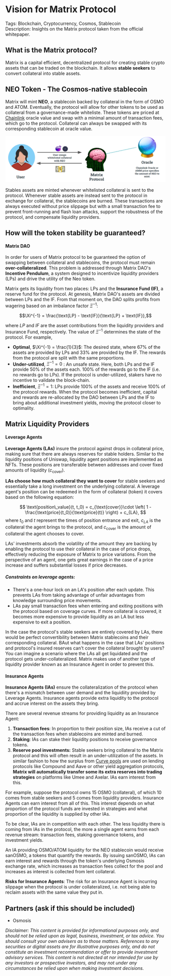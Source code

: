 # Vision for Matrix Protocol

Tags: Blockchain, Cryptocurrency, Cosmos, Stablecoin  
Description: Insights on the Matrix protocol taken from the official whitepaper.

## What is the Matrix protocol?

Matrix is a capital efficient, decentralized protocol for creating stable crypto assets that can be traded on the blockchain. It allows **stable seekers** to convert collateral into stable assets.

## NEO Token - The Cosmos-native stablecoin

Matrix will mint **NEO**, a stablecoin backed by collateral in the form of OSMO and ATOM. Eventually, the protocol will allow for other tokens to be used as collateral from a governance-made whiteliste. These tokens are priced at [Chainlink](https://chain.link/) oracle value and swap with a minimal amount of transaction fees, which go to the protocol. Collateral can always be swapped with its corresponding stablecoin at oracle value.

<img src="img/user-oracle-matrix.png">

Stables assets are minted whenever whitelisted collateral is sent to the protocol. Whenever stable assets are instead sent to the protocol in exchange for collateral, the stablecoins are burned. These transactions are always executed without price slippage but with a small transaction fee to prevent front-running and flash loan attacks, support the robustness of the protocol, and compensate liquidity providers.

## How will the token stability be guaranteed? 

#### Matrix DAO

In order for users of Matrix protocol to be guaranteed the option of swapping between collateral and stablecoins, the protocol must remain **over-collateralized**. This problem is addressed through Matrix DAO's **Incentive Pendulum**, a system designed to incentivize liquidity providers (LPs) and drive the utility of the Neo token. 

Matrix gets its liquidity from two places: LPs and the **Insurance Fund (IF)**, a reserve fund for the protocol. At genesis, Matrix DAO's assets are divided between LPs and the IF. From that moment on, the DAO splits profits from wagering based on an imbalance factor $\Xi^{-1}$:

$$\Xi^{-1} = \frac{\text{LP} - \text{IF}}{\text{LP} + \text{IF}},$$

where $LP$ and $IF$ are the asset contributions from the liquidity providers and Insurance Fund, respectively. The value of $\Xi^{-1}$ determines the state of the protocol. For example, 
- **Optimal**, $\Xi^{-1} = \frac{1}{3}$: The desired state, where 67% of the assets are provided by LPs and 33% are provided by the IF. The rewards from the protocol are split with the same proportions.
- **Under-utilized**, $\Xi^{-1}=0$ : An unsafe state. Here, both LPs and the IF provide 50% of the assets each. 100% of the rewards go to the IF (i.e. no rewards go to LPs). If the protocol is under-utilized, stakers have no incentive to validate the block-chain.
- **Inefficient**, $\Xi^{-1}=1$: LPs provide 100% of the assets and receive 100% of the protocol rewards. When the protocol becomes inefficient, capital and rewards are re-allocated by the DAO between LPs and the IF to bring about additional investment yields, moving the protocol closer to optimality.

## Matrix Liquidity Providers

#### Leverage Agents

**Leverage Agents (LAs)** insure the protocol against drops in collateral price, making sure that there are always reserves for stable holders. Similar to the liquidity positions of Uniswap, liquidity agent positions are implemented as NFTs. These positions are transferable between addresses and cover fixed amounts of liquidity ($c_{\text{cover}}$).

**LAs choose how much collateral they want to cover** for stable seekers and essentially take a long investment on the underlying collateral. A leverage agent's position can be redeemed in the form of collateral (token) it covers based on the following equation:

$$
\text{position\_value}(t, t_0) = c_{\text{cover}}\cdot \left( 1 - \frac{\text{price}(t_0)}{\text{price}(t)}  \right) + c_{LA},
$$
where $t_0$ and $t$ represent the times of position entrance and exit, $c_{LA}$ is the collateral the agent brings to the protocol, and $c_{\text{cover}}$ is the amount of collateral the agent chooses to cover.

LAs' investments absorb the volatility of the amount they are backing by enabling the protocol to use their collateral in the case of price drops, effectively reducing the exposure of Matrix to price variations. From the perspective of an agent, one gets great earnings in the case of a price increase and suffers substantial losses if price decreases.

##### Constraints on leverage agents:

- There's a one-hour lock on an LA's position after each update. This prevents LAs from taking advantage of unfair advantages from knowledge surrounding price movements.
- LAs pay small transaction fees when entering and exiting positions with the protocol based on coverage curves. If more collateral is covered, it becomes more expensive to provide liquidity as an LA but less expensive to exit a position.

In the case the protocol's stable seekers are entirely covered by LAs, there would be perfect convertibility between Matrix stablecoins and their corresponding collateral. BAut what happens in the case that LAs' positions and protocol's insured reserves can't cover the collateral brought by users? You can imagine a scenario where the LAs all get liquidated and the protocol gets under-collateralized. Matrix makes use of another type of liquidity provider known as an Insurance Agent in order to prevent this.

#### Insurance Agents

**Insurance Agents (IAs)** ensure the collateralization of the protocol when there's a mismatch between user demand and the liquidiity provided by Leverage Agents. Insurance agents provide extra liquidity to the protocol and accrue interest on the assets they bring. 

There are several revenue streams for providing liquidity as an Insurance Agent:
1. **Transaction fees**: In proportion to their position size, IAs receive a cut of the transaction fees when stablecoins are minted and burned.
2. **Staking**: IAs can stake their liquidity positions to receive governance tokens.
3. **Reserve pool investments:** Stable seekers bring collateral to the Matrix protocol and this will often result in an under-utilization of the assets. In similar fashion to how the surplus from [Curve pools](https://resources.curve.fi/base-features/understanding-curve) are used on lending protocols like Compound and Aave or other yield aggregation protocols, **Matrix will automatically transfer some its extra reserves into trading strategies** on platforms like Umee and Axelar. IAs earn interest from this. 

For example, suppose the protocol owns 15 OSMO (collateral), of which 10 comes from stable seekers and 5 comes from liquidity providers. Insurance Agents can earn interest from all of this. This interest depends on what proportion of the protocol funds are invested in strategies and what proportion of the liquidity is supplied by other IAs.

To be clear, IAs are in competition with each other. The less liquidity there is coming from IAs in the protocol, the more a single agent earns from each revenue stream: transaction fees, staking governance tokens, and investment yields.

An IA providing OSMO/ATOM liquidity for the NEO stablecoin would receive sanOSMO, a tokens that quantify the rewards. By issuing sanOSMO, IAs can earn interest and rewards through the token's underlying Osmosis exchange rate, which increases as transaction fees collect for the pool and increases as interest is collected from lent collateral.

**Risks for Insurance Agents**: The risk for an Insurance Agent is incurring slippage when the protocol is under collateralized, i.e. not being able to reclaim assets with the same value they put in.  




<!--  -->

## Partners (ask if this should be included)
- Osmosis

*Disclaimer: This content is provided for informational purposes only, and should not be relied upon as legal, business, investment, or tax advice. You should consult your own advisers as to those matters. References to any securities or digital assets are for illustrative purposes only, and do not constitute an investment recommendation or offer to provide investment advisory services. This content is not directed at nor intended for use by any investors or prospective investors, and may not under any circumstances be relied upon when making investment decisions.*


<!--
- [ ] TODO | link to whitepaper
- [ ] TODO | link to project's Twitter
  -->
